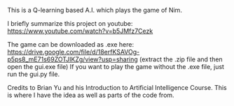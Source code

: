 This is a Q-learning based A.I. which plays the game of Nim.

I briefly summarize this project on youtube: https://www.youtube.com/watch?v=b5JMfz7Cezk

The game can be downloaded as .exe here: https://drive.google.com/file/d/18erfKSAVOg-p5ps8_mE71s69ZOTJIKZg/view?usp=sharing (extract the .zip file and then open the gui.exe file)
If you want to play the game without the .exe file, just run the gui.py file.


Credits to Brian Yu and his Introduction to Artificial Intelligence Course. This is where I have the idea as well as parts of the code from.
